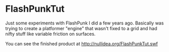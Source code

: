 # FlashPunkTut
Just some experiments with FlashPunk I did a few years ago. 
Basically was trying to create a platformer "engine" that wasn't fixed to a grid and had nifty stuff like
variable friction on surfaces.

You can see the finished product at http://nullidea.org/FlashPunkTut.swf

